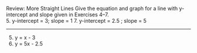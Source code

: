 Review: More Straight Lines Give the equation and graph for a line with y-intercept and slope given in Exercises 4–7.  
5. y-intercept = 3; slope = 1
7. y-intercept = 2.5 ; slope = 5  

---
5. y = x - 3
7. y = 5x - 2.5
